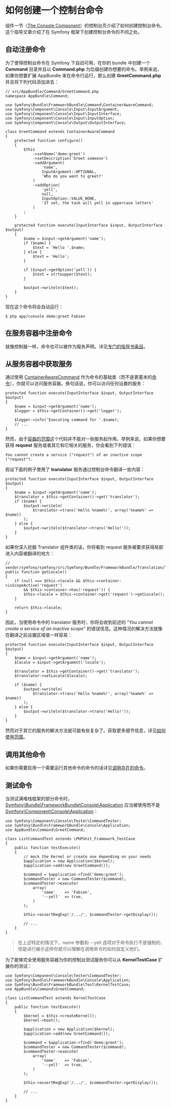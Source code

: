 # 如何创建一个控制台命令

组件一节（[The Console Component](http://symfony.com/doc/current/components/console/introduction.html)）的控制台页介绍了如何创建控制台命令。这个指导文章介绍了在 Symfony 框架下创建控制台命令的不同之处。  

## 自动注册命令

为了使得控制台命令在 Symfony 下自动可用，在你的 bundle 中创建一个 **Command** 目录并且以 **Command.php** 为后缀创建你想要的命令。举例来说，如果你想要扩展 AppBundle 来在命令行运行，那么创建 **GreetCommand.php** 并且将下列代码添加进去：  

```
// src/AppBundle/Command/GreetCommand.php
namespace AppBundle\Command;

use Symfony\Bundle\FrameworkBundle\Command\ContainerAwareCommand;
use Symfony\Component\Console\Input\InputArgument;
use Symfony\Component\Console\Input\InputInterface;
use Symfony\Component\Console\Input\InputOption;
use Symfony\Component\Console\Output\OutputInterface;

class GreetCommand extends ContainerAwareCommand
{
    protected function configure()
    {
        $this
            ->setName('demo:greet')
            ->setDescription('Greet someone')
            ->addArgument(
                'name',
                InputArgument::OPTIONAL,
                'Who do you want to greet?'
            )
            ->addOption(
                'yell',
                null,
                InputOption::VALUE_NONE,
                'If set, the task will yell in uppercase letters'
            )
        ;
    }

    protected function execute(InputInterface $input, OutputInterface $output)
    {
        $name = $input->getArgument('name');
        if ($name) {
            $text = 'Hello '.$name;
        } else {
            $text = 'Hello';
        }

        if ($input->getOption('yell')) {
            $text = strtoupper($text);
        }

        $output->writeln($text);
    }
}
```  

现在这个命令将会自动运行：  

```
$ php app/console demo:greet Fabien
```  

## 在服务容器中注册命令

就像控制器一样，命令也可以被作为服务声明。详见[专门的指导书条目](http://symfony.com/doc/current/cookbook/console/commands_as_services.html)。  

## 从服务容器中获取服务

通过使用 [ContainerAwareCommand](http://api.symfony.com/2.7/Symfony/Bundle/FrameworkBundle/Command/ContainerAwareCommand.html) 作为命令的基础类（而不是更基本的[命令](http://api.symfony.com/2.7/Symfony/Component/Console/Command/Command.html)），你就可以访问服务容器。换句话说，你可以访问任何设置的服务：  

```
protected function execute(InputInterface $input, OutputInterface $output)
{
    $name = $input->getArgument('name');
    $logger = $this->getContainer()->get('logger');

    $logger->info('Executing command for '.$name);
    // ...
}
```  

然而，由于[容器的范围](http://symfony.com/doc/current/cookbook/service_container/scopes.html)这个代码并不能对一些服务起作用。举例来说，如果你想要获得 **request** 服务或者其它和它相关的服务，你会看到下列错误：  

```
You cannot create a service ("request") of an inactive scope ("request").
```  

假设下面的例子使用了 **translator** 服务通过控制台命令翻译一些内容：  

```
protected function execute(InputInterface $input, OutputInterface $output)
{
    $name = $input->getArgument('name');
    $translator = $this->getContainer()->get('translator');
    if ($name) {
        $output->writeln(
            $translator->trans('Hello %name%!', array('%name%' => $name))
        );
    } else {
        $output->writeln($translator->trans('Hello!'));
    }
}
```  

如果你深入挖掘 Translator 组件类的话，你将看到 request 服务被要求获得局部进入内容被翻译的地方：  

```
// vendor/symfony/symfony/src/Symfony/Bundle/FrameworkBundle/Translation/Translator.php
public function getLocale()
{
    if (null === $this->locale && $this->container->isScopeActive('request')
        && $this->container->has('request')) {
        $this->locale = $this->container->get('request')->getLocale();
    }

    return $this->locale;
}
```  

因此，当使用命令中的 translator 服务时，你将会收到前述的 “*You cannot create a service of an inactive scope*” 的错误信息。这种情况的解决方法就像在翻译之前设置区域值一样容易：  

```
protected function execute(InputInterface $input, OutputInterface $output)
{
    $name = $input->getArgument('name');
    $locale = $input->getArgument('locale');

    $translator = $this->getContainer()->get('translator');
    $translator->setLocale($locale);

    if ($name) {
        $output->writeln(
            $translator->trans('Hello %name%!', array('%name%' => $name))
        );
    } else {
        $output->writeln($translator->trans('Hello!'));
    }
}
```  

然而对于其它的服务的解决方法就可能有些复杂了。获取更多细节信息，详见[如何使用范围](http://symfony.com/doc/current/cookbook/service_container/scopes.html)。  

## 调用其他命令

如果你需要启用一个需要运行其他命令的命令的话详见[调用存在的命令](http://symfony.com/doc/current/components/console/introduction.html#calling-existing-command)。  

## 测试命令

当测试满堆栈框架的部分命令时，[Symfony\Bundle\FrameworkBundle\Console\Application](http://api.symfony.com/2.7/Symfony/Bundle/FrameworkBundle/Console/Application.html) 应当被使用而不是 [Symfony\Component\Console\Application](http://api.symfony.com/2.7/Symfony/Component/Console/Application.html)：  

```
use Symfony\Component\Console\Tester\CommandTester;
use Symfony\Bundle\FrameworkBundle\Console\Application;
use AppBundle\Command\GreetCommand;

class ListCommandTest extends \PHPUnit_Framework_TestCase
{
    public function testExecute()
    {
        // mock the Kernel or create one depending on your needs
        $application = new Application($kernel);
        $application->add(new GreetCommand());

        $command = $application->find('demo:greet');
        $commandTester = new CommandTester($command);
        $commandTester->execute(
            array(
                'name'    => 'Fabien',
                '--yell'  => true,
            )
        );

        $this->assertRegExp('/.../', $commandTester->getDisplay());

        // ...
    }
}
```  

> 在上述特定的情况下，name 参数和 --yell 选项对于命令执行不是强制的，但是进行展示这样你就可以理解在调用命令时如何自定义他们。  

为了能够完全使用服务容器为你的控制台测试服务你可以从 **KernelTestCase** 扩展你的测试：  

```
use Symfony\Component\Console\Tester\CommandTester;
use Symfony\Bundle\FrameworkBundle\Console\Application;
use Symfony\Bundle\FrameworkBundle\Test\KernelTestCase;
use AppBundle\Command\GreetCommand;

class ListCommandTest extends KernelTestCase
{
    public function testExecute()
    {
        $kernel = $this->createKernel();
        $kernel->boot();

        $application = new Application($kernel);
        $application->add(new GreetCommand());

        $command = $application->find('demo:greet');
        $commandTester = new CommandTester($command);
        $commandTester->execute(
            array(
                'name'    => 'Fabien',
                '--yell'  => true,
            )
        );

        $this->assertRegExp('/.../', $commandTester->getDisplay());

        // ...
    }
}
```
